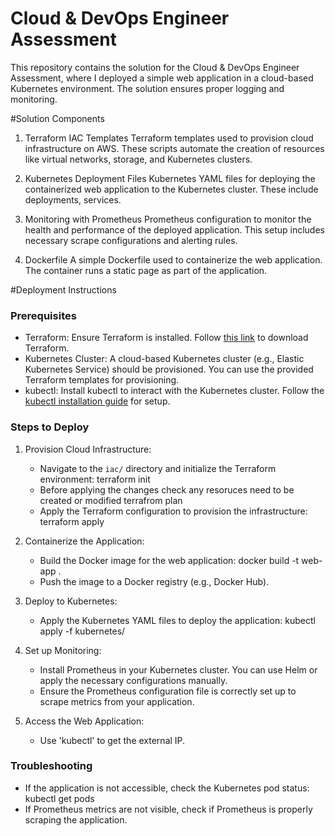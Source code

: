 # Cloud & DevOps Engineer Assessment

This repository contains the solution for the Cloud & DevOps Engineer Assessment, where I deployed a simple web application in a cloud-based Kubernetes environment. The solution ensures proper logging and monitoring.

#Solution Components

1. Terraform IAC Templates
   Terraform templates used to provision cloud infrastructure on AWS. These scripts automate the creation of resources like virtual networks, storage, and Kubernetes clusters.

2. Kubernetes Deployment Files
   Kubernetes YAML files for deploying the containerized web application to the Kubernetes cluster. These include deployments, services.

3. Monitoring with Prometheus
   Prometheus configuration to monitor the health and performance of the deployed application. This setup includes necessary scrape configurations and alerting rules.

4. Dockerfile
   A simple Dockerfile used to containerize the web application. The container runs a static page as part of the application.

#Deployment Instructions

### Prerequisites

- Terraform: Ensure Terraform is installed. Follow [this link](https://www.terraform.io/downloads.html) to download Terraform.
- Kubernetes Cluster: A cloud-based Kubernetes cluster (e.g., Elastic Kubernetes Service) should be provisioned. You can use the provided Terraform templates for provisioning.
- kubectl: Install kubectl to interact with the Kubernetes cluster. Follow the [kubectl installation guide](https://kubernetes.io/docs/tasks/tools/install-kubectl/) for setup.

### Steps to Deploy

1. Provision Cloud Infrastructure:
   - Navigate to the `iac/` directory and initialize the Terraform environment:
      terraform init
   - Before applying the changes check any resoruces need to be created or modified
     terrafrom plan      
   - Apply the Terraform configuration to provision the infrastructure:
     terraform apply
   
2. Containerize the Application:
   - Build the Docker image for the web application:
     docker build -t web-app .
   - Push the image to a Docker registry (e.g., Docker Hub).

3. Deploy to Kubernetes:
   - Apply the Kubernetes YAML files to deploy the application:
     kubectl apply -f kubernetes/
    
4. Set up Monitoring:
   - Install Prometheus in your Kubernetes cluster. You can use Helm or apply the necessary configurations manually.
   - Ensure the Prometheus configuration file is correctly set up to scrape metrics from your application.

5. Access the Web Application:
   - Use 'kubectl' to get the external IP.

### Troubleshooting

- If the application is not accessible, check the Kubernetes pod status:
  kubectl get pods
- If Prometheus metrics are not visible, check if Prometheus is properly scraping the application.
